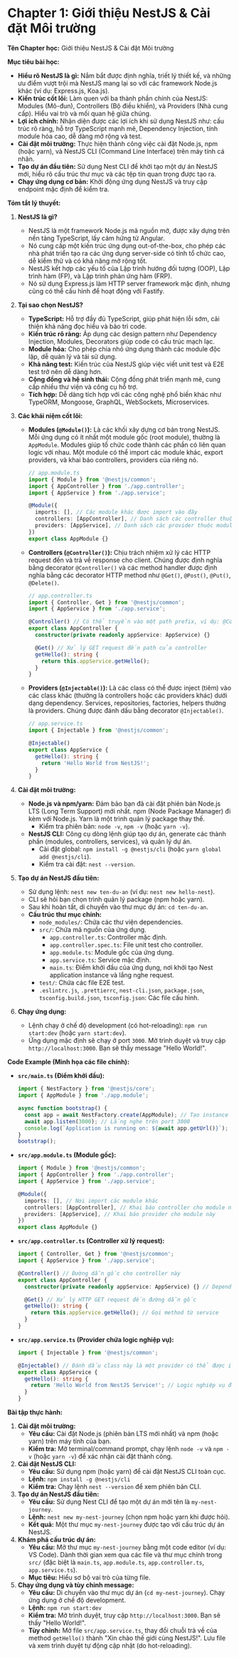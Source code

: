 # Chapter 1: Giới thiệu NestJS & Cài đặt Môi trường

**Tên Chapter học:** Giới thiệu NestJS & Cài đặt Môi trường

**Mục tiêu bài học:**

* **Hiểu rõ NestJS là gì:** Nắm bắt được định nghĩa, triết lý thiết kế, và những ưu điểm vượt trội mà NestJS mang lại so với các framework Node.js khác (ví dụ: Express.js, Koa.js).
* **Kiến trúc cốt lõi:** Làm quen với ba thành phần chính của NestJS: Modules (Mô-đun), Controllers (Bộ điều khiển), và Providers (Nhà cung cấp). Hiểu vai trò và mối quan hệ giữa chúng.
* **Lợi ích chính:** Nhận diện được các lợi ích khi sử dụng NestJS như: cấu trúc rõ ràng, hỗ trợ TypeScript mạnh mẽ, Dependency Injection, tính module hóa cao, dễ dàng mở rộng và test.
* **Cài đặt môi trường:** Thực hiện thành công việc cài đặt Node.js, npm (hoặc yarn), và NestJS CLI (Command Line Interface) trên máy tính cá nhân.
* **Tạo dự án đầu tiên:** Sử dụng Nest CLI để khởi tạo một dự án NestJS mới, hiểu rõ cấu trúc thư mục và các tệp tin quan trọng được tạo ra.
* **Chạy ứng dụng cơ bản:** Khởi động ứng dụng NestJS và truy cập endpoint mặc định để kiểm tra.

**Tóm tắt lý thuyết:**

1.  **NestJS là gì?**
    * NestJS là một framework Node.js mã nguồn mở, được xây dựng trên nền tảng TypeScript, lấy cảm hứng từ Angular.
    * Nó cung cấp một kiến trúc ứng dụng out-of-the-box, cho phép các nhà phát triển tạo ra các ứng dụng server-side có tính tổ chức cao, dễ kiểm thử và có khả năng mở rộng tốt.
    * NestJS kết hợp các yếu tố của Lập trình hướng đối tượng (OOP), Lập trình hàm (FP), và Lập trình phản ứng hàm (FRP).
    * Nó sử dụng Express.js làm HTTP server framework mặc định, nhưng cũng có thể cấu hình để hoạt động với Fastify.

2.  **Tại sao chọn NestJS?**
    * **TypeScript:** Hỗ trợ đầy đủ TypeScript, giúp phát hiện lỗi sớm, cải thiện khả năng đọc hiểu và bảo trì code.
    * **Kiến trúc rõ ràng:** Áp dụng các design pattern như Dependency Injection, Modules, Decorators giúp code có cấu trúc mạch lạc.
    * **Module hóa:** Cho phép chia nhỏ ứng dụng thành các module độc lập, dễ quản lý và tái sử dụng.
    * **Khả năng test:** Kiến trúc của NestJS giúp việc viết unit test và E2E test trở nên dễ dàng hơn.
    * **Cộng đồng và hệ sinh thái:** Cộng đồng phát triển mạnh mẽ, cung cấp nhiều thư viện và công cụ hỗ trợ.
    * **Tích hợp:** Dễ dàng tích hợp với các công nghệ phổ biến khác như TypeORM, Mongoose, GraphQL, WebSockets, Microservices.

3.  **Các khái niệm cốt lõi:**
    * **Modules (`@Module()`):** Là các khối xây dựng cơ bản trong NestJS. Mỗi ứng dụng có ít nhất một module gốc (root module), thường là `AppModule`. Modules giúp tổ chức code thành các phần có liên quan logic với nhau. Một module có thể import các module khác, export providers, và khai báo controllers, providers của riêng nó.
        ```typescript
        // app.module.ts
        import { Module } from '@nestjs/common';
        import { AppController } from './app.controller';
        import { AppService } from './app.service';

        @Module({
          imports: [], // Các module khác được import vào đây
          controllers: [AppController], // Danh sách các controller thuộc module này
          providers: [AppService], // Danh sách các provider thuộc module này
        })
        export class AppModule {}
        ```
    * **Controllers (`@Controller()`):** Chịu trách nhiệm xử lý các HTTP request đến và trả về response cho client. Chúng được định nghĩa bằng decorator `@Controller()` và các method handler được định nghĩa bằng các decorator HTTP method như `@Get()`, `@Post()`, `@Put()`, `@Delete()`.
        ```typescript
        // app.controller.ts
        import { Controller, Get } from '@nestjs/common';
        import { AppService } from './app.service';

        @Controller() // Có thể truyền vào một path prefix, ví dụ: @Controller('cats')
        export class AppController {
          constructor(private readonly appService: AppService) {}

          @Get() // Xử lý GET request đến path của controller
          getHello(): string {
            return this.appService.getHello();
          }
        }
        ```
    * **Providers (`@Injectable()`):** Là các class có thể được inject (tiêm) vào các class khác (thường là controllers hoặc các providers khác) dưới dạng dependency. Services, repositories, factories, helpers thường là providers. Chúng được đánh dấu bằng decorator `@Injectable()`.
        ```typescript
        // app.service.ts
        import { Injectable } from '@nestjs/common';

        @Injectable()
        export class AppService {
          getHello(): string {
            return 'Hello World from NestJS!';
          }
        }
        ```

4.  **Cài đặt môi trường:**
    * **Node.js và npm/yarn:** Đảm bảo bạn đã cài đặt phiên bản Node.js LTS (Long Term Support) mới nhất. npm (Node Package Manager) đi kèm với Node.js. Yarn là một trình quản lý package thay thế.
        * Kiểm tra phiên bản: `node -v`, `npm -v` (hoặc `yarn -v`).
    * **NestJS CLI:** Công cụ dòng lệnh giúp tạo dự án, generate các thành phần (modules, controllers, services), và quản lý dự án.
        * Cài đặt global: `npm install -g @nestjs/cli` (hoặc `yarn global add @nestjs/cli`).
        * Kiểm tra cài đặt: `nest --version`.

5.  **Tạo dự án NestJS đầu tiên:**
    * Sử dụng lệnh: `nest new ten-du-an` (ví dụ: `nest new hello-nest`).
    * CLI sẽ hỏi bạn chọn trình quản lý package (npm hoặc yarn).
    * Sau khi hoàn tất, di chuyển vào thư mục dự án: `cd ten-du-an`.
    * **Cấu trúc thư mục chính:**
        * `node_modules/`: Chứa các thư viện dependencies.
        * `src/`: Chứa mã nguồn của ứng dụng.
            * `app.controller.ts`: Controller mặc định.
            * `app.controller.spec.ts`: File unit test cho controller.
            * `app.module.ts`: Module gốc của ứng dụng.
            * `app.service.ts`: Service mặc định.
            * `main.ts`: Điểm khởi đầu của ứng dụng, nơi khởi tạo Nest application instance và lắng nghe request.
        * `test/`: Chứa các file E2E test.
        * `.eslintrc.js`, `.prettierrc`, `nest-cli.json`, `package.json`, `tsconfig.build.json`, `tsconfig.json`: Các file cấu hình.

6.  **Chạy ứng dụng:**
    * Lệnh chạy ở chế độ development (có hot-reloading): `npm run start:dev` (hoặc `yarn start:dev`).
    * Ứng dụng mặc định sẽ chạy ở port `3000`. Mở trình duyệt và truy cập `http://localhost:3000`. Bạn sẽ thấy message "Hello World!".

**Code Example (Minh họa các file chính):**

* **`src/main.ts` (Điểm khởi đầu):**
    ```typescript
    import { NestFactory } from '@nestjs/core';
    import { AppModule } from './app.module';

    async function bootstrap() {
      const app = await NestFactory.create(AppModule); // Tạo instance của Nest application
      await app.listen(3000); // Lắng nghe trên port 3000
      console.log(`Application is running on: ${await app.getUrl()}`);
    }
    bootstrap();
    ```

* **`src/app.module.ts` (Module gốc):**
    ```typescript
    import { Module } from '@nestjs/common';
    import { AppController } from './app.controller';
    import { AppService } from './app.service';

    @Module({
      imports: [], // Nơi import các module khác
      controllers: [AppController], // Khai báo controller cho module này
      providers: [AppService], // Khai báo provider cho module này
    })
    export class AppModule {}
    ```

* **`src/app.controller.ts` (Controller xử lý request):**
    ```typescript
    import { Controller, Get } from '@nestjs/common';
    import { AppService } from './app.service';

    @Controller() // Đường dẫn gốc cho controller này
    export class AppController {
      constructor(private readonly appService: AppService) {} // Dependency Injection AppService

      @Get() // Xử lý HTTP GET request đến đường dẫn gốc
      getHello(): string {
        return this.appService.getHello(); // Gọi method từ service
      }
    }
    ```

* **`src/app.service.ts` (Provider chứa logic nghiệp vụ):**
    ```typescript
    import { Injectable } from '@nestjs/common';

    @Injectable() // Đánh dấu class này là một provider có thể được inject
    export class AppService {
      getHello(): string {
        return 'Hello World from NestJS Service!'; // Logic nghiệp vụ đơn giản
      }
    }
    ```

**Bài tập thực hành:**

1.  **Cài đặt môi trường:**
    * **Yêu cầu:** Cài đặt Node.js (phiên bản LTS mới nhất) và npm (hoặc yarn) trên máy tính của bạn.
    * **Kiểm tra:** Mở terminal/command prompt, chạy lệnh `node -v` và `npm -v` (hoặc `yarn -v`) để xác nhận cài đặt thành công.
2.  **Cài đặt NestJS CLI:**
    * **Yêu cầu:** Sử dụng npm (hoặc yarn) để cài đặt NestJS CLI toàn cục.
    * **Lệnh:** `npm install -g @nestjs/cli`
    * **Kiểm tra:** Chạy lệnh `nest --version` để xem phiên bản CLI.
3.  **Tạo dự án NestJS đầu tiên:**
    * **Yêu cầu:** Sử dụng Nest CLI để tạo một dự án mới tên là `my-nest-journey`.
    * **Lệnh:** `nest new my-nest-journey` (chọn npm hoặc yarn khi được hỏi).
    * **Kết quả:** Một thư mục `my-nest-journey` được tạo với cấu trúc dự án NestJS.
4.  **Khám phá cấu trúc dự án:**
    * **Yêu cầu:** Mở thư mục `my-nest-journey` bằng một code editor (ví dụ: VS Code). Dành thời gian xem qua các file và thư mục chính trong `src/` (đặc biệt là `main.ts`, `app.module.ts`, `app.controller.ts`, `app.service.ts`).
    * **Mục tiêu:** Hiểu sơ bộ vai trò của từng file.
5.  **Chạy ứng dụng và tùy chỉnh message:**
    * **Yêu cầu:** Di chuyển vào thư mục dự án (`cd my-nest-journey`). Chạy ứng dụng ở chế độ development.
    * **Lệnh:** `npm run start:dev`
    * **Kiểm tra:** Mở trình duyệt, truy cập `http://localhost:3000`. Bạn sẽ thấy "Hello World!".
    * **Tùy chỉnh:** Mở file `src/app.service.ts`, thay đổi chuỗi trả về của method `getHello()` thành "Xin chào thế giới cùng NestJS!". Lưu file và xem trình duyệt tự động cập nhật (do hot-reloading).
